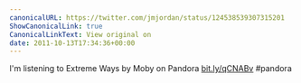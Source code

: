 ```yaml
---
canonicalURL: https://twitter.com/jmjordan/status/124538539307315201
ShowCanonicalLink: true
CanonicalLinkText: View original on
date: 2011-10-13T17:34:36+00:00
---
```

I'm listening to Extreme Ways by Moby on Pandora [bit.ly/qCNABv](http://bit.ly/qCNABv)
 #pandora
